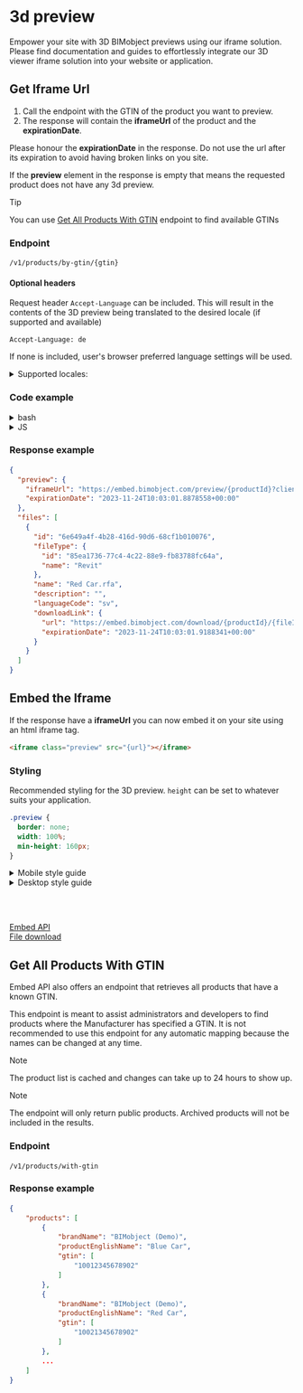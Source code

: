 # 3d preview

Empower your site with 3D BIMobject previews using our iframe solution. Please find documentation and guides to effortlessly integrate our 3D viewer iframe solution into your website or application.

## Get Iframe Url

1. Call the endpoint with the GTIN of the product you want to preview.
2. The response will contain the **iframeUrl** of the product and the **expirationDate**.

Please honour the **expirationDate** in the response. Do not use the url after its expiration to avoid having broken links on you site.

If the **preview** element in the response is empty that means the requested product does not have any 3d preview.

> [!TIP]
> You can use <a style="text-align: left;" href="/03-embed-api/README.md#get-all-products-with-gtin" >Get All Products With GTIN</a> endpoint to find available GTINs

### Endpoint

```
/v1/products/by-gtin/{gtin}
```

#### Optional headers

Request header `Accept-Language` can be included. This will result in the contents of the 3D preview being translated to the desired locale (if supported and available)

```http
Accept-Language: de
```

If none is included, user's browser preferred language settings will be used.

<details><summary>Supported locales:</summary>

```
cs
da
de
en
es
fi
fr
hu
it
ja
ko
nl
no
pl
pt-br
pt
sq
sv
th
tr
uk
zh

NOTE: Whilst supported, availability is not yet complete. English fallbacks will be used if a translation is not found.
```

</details>

### Code example

<details><summary>bash</summary>

- Include the token in an authorization header. `Authorization: Bearer {access_token}`
- Include desired locale in Accept-Language header.

```bash
curl -H "Authorization: Bearer XXXXX" -H "Accept-Language: de" https://embed-api.bimobject.com/v1/products/by-gtin/XXXXX
```

</details>

<details><summary>JS</summary>

- Include the token in an authorization header. `Authorization: Bearer {access_token}`

```javascript
const response = await fetch(`https://embed-api.bimobject.com/v1/products/by-gtin/${gtin}`, {
  headers: {
    'Authorization': `Bearer ${clientCredentialsToken}`,
    'Accept-Language': 'de',
  },
});
```

</details>

### Response example

```json
{
  "preview": {
    "iframeUrl": "https://embed.bimobject.com/preview/{productId}?clientId={clientId}&locales={locales}",
    "expirationDate": "2023-11-24T10:03:01.8878558+00:00"
  },
  "files": [
    {
      "id": "6e649a4f-4b28-416d-90d6-68cf1b010076",
      "fileType": {
        "id": "85ea1736-77c4-4c22-88e9-fb83788fc64a",
        "name": "Revit"
      },
      "name": "Red Car.rfa",
      "description": "",
      "languageCode": "sv",
      "downloadLink": {
        "url": "https://embed.bimobject.com/download/{productId}/{fileId}?clientId={clientId}&locales={locales}",
        "expirationDate": "2023-11-24T10:03:01.9188341+00:00"
      }
    }
  ]
}
```

## Embed the Iframe

If the response have a **iframeUrl** you can now embed it on your site using an html iframe tag.

```html
<iframe class="preview" src="{url}"></iframe>
```

### Styling

Recommended styling for the 3D preview. `height` can be set to whatever suits your application.

```css
.preview {
  border: none;
  width: 100%;
  min-height: 160px;
}
```

<details><summary>Mobile style guide</summary>

<img src="../../assets/img/embed-preview-example-mobile.png" alt="Example BIMobject mobile 3d preview"/>
<br>

</details>

<details><summary>Desktop style guide</summary>

<img src="../../assets/img/embed-preview-example-desktop.png" alt="Example BIMobject desktop 3d preview"/>
<br>

</details>

<br><br>

<a style="text-align: left;" href="/03-embed-api/README.md" >Embed API</a><br>
<a style="text-align: left;" href="/03-embed-api/file-download/README.md" >File download</a>

## Get All Products With GTIN

Embed API also offers an endpoint that retrieves all products that have a known GTIN. 

This endpoint is meant to assist administrators and developers to find products where the Manufacturer has specified a GTIN. It is not recommended to use this endpoint for any automatic mapping because the names can be changed at any time. 

> [!NOTE]
> The product list is cached and changes can take up to 24 hours to show up.

> [!NOTE]
> The endpoint will only return public products. Archived products will not be included in the results.

### Endpoint

```
/v1/products/with-gtin
```

### Response example

```json
{
    "products": [
        {
            "brandName": "BIMobject (Demo)",
            "productEnglishName": "Blue Car",
            "gtin": [
                "10012345678902"
            ]
        },
        {
            "brandName": "BIMobject (Demo)",
            "productEnglishName": "Red Car",
            "gtin": [
                "10021345678902"
            ]
        },
        ...
    ]
}
```

